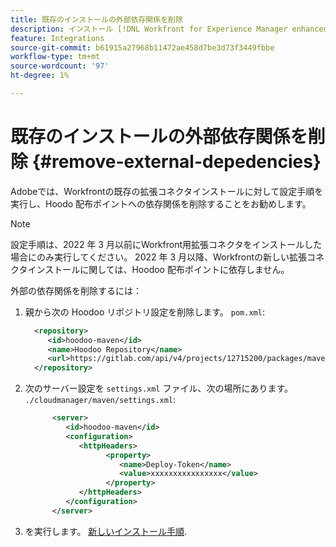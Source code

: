 ```yaml
---
title: 既存のインストールの外部依存関係を削除
description: インストール [!DNL Workfront for Experience Manager enhanced connector]
feature: Integrations
source-git-commit: b61915a27968b11472ae458d7be3d73f3449fbbe
workflow-type: tm+mt
source-wordcount: '97'
ht-degree: 1%

---
```



# 既存のインストールの外部依存関係を削除 {#remove-external-depedencies}

Adobeでは、Workfrontの既存の拡張コネクタインストールに対して設定手順を実行し、Hoodo 配布ポイントへの依存関係を削除することをお勧めします。

>[!NOTE]
>
>設定手順は、2022 年 3 月以前にWorkfront用拡張コネクタをインストールした場合にのみ実行してください。 2022 年 3 月以降、Workfrontの新しい拡張コネクタインストールに関しては、Hoodoo 配布ポイントに依存しません。

外部の依存関係を削除するには：

1. 親から次の Hoodoo リポジトリ設定を削除します。 `pom.xml`:

   ```XML
     <repository>
        <id>hoodoo-maven</id>
        <name>Hoodoo Repository</name>
        <url>https://gitlab.com/api/v4/projects/12715200/packages/maven</url>
     </repository>
   ```

1. 次のサーバー設定を `settings.xml` ファイル、次の場所にあります。 `./cloudmanager/maven/settings.xml`:

   ```XML
         <server>
            <id>hoodoo-maven</id>
            <configuration>
               <httpHeaders>
                     <property>
                        <name>Deploy-Token</name>
                        <value>xxxxxxxxxxxxxxxx</value>
                     </property>
               </httpHeaders>
            </configuration>
         </server>
   ```

1. を実行します。 [新しいインストール手順](workfront-connector-install.md).

